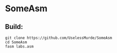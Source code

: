 # SomeAsm
   

## Build:

    git clone https://github.com/UselessMurde/SomeAsm
    cd SomeAsm
    fasm labs.asm

